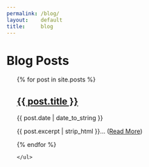 ```yaml
---
permalink: /blog/
layout:    default
title:     blog
---
```

<div id="blog">
	<h1>Blog Posts</h1>
	<ul class="posts">
		{% for post in site.posts %}
			<h2 class="post-title"><a href="{{ post.url }}">{{ post.title }}</a></h2>
			<p class="post-meta">{{ post.date | date_to_string }}</p>
			<p class="post-excerpt">{{ post.excerpt | strip_html }}&hellip; (<a href="{{ post.url }}">Read More</a>)</p>
		{% endfor %}
		
	</ul>
	
</div>